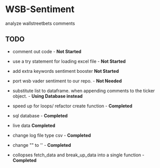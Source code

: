 # WSB-Sentiment
 analyze wallstreetbets comments 

## TODO
* comment out code -  **Not Started**
* use a try statement for loading excel file - **Not Started**
* add extra keywords sentiment booster **Not Started**
* port wsb vader sentiment to our repo. - **Not Needed**

* substitute list to dataframe. when appending comments to the ticker object. - **Using Database instead**
* speed up for loops/ refactor create function -  **Completed**
* sql database  - **Completed**
* live data **Completed**
* change log file type csv -  **Completed**
* change "" to '' -  **Completed**
* collopses fetch_data and break_up_data into a single function -  **Completed**

